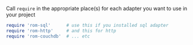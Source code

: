 Call `require` in the appropriate place(s) for each adapter you want to use in your project

```ruby 
require 'rom-sql'      # use this if you installed sql adapter
require 'rom-http'     # and this for http
require 'rom-couchdb'  # ... etc 

```